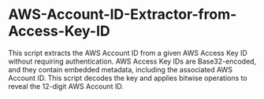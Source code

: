 # AWS-Account-ID-Extractor-from-Access-Key-ID
This script extracts the AWS Account ID from a given AWS Access Key ID without requiring authentication. AWS Access Key IDs are Base32-encoded, and they contain embedded metadata, including the associated AWS Account ID. This script decodes the key and applies bitwise operations to reveal the 12-digit AWS Account ID.
